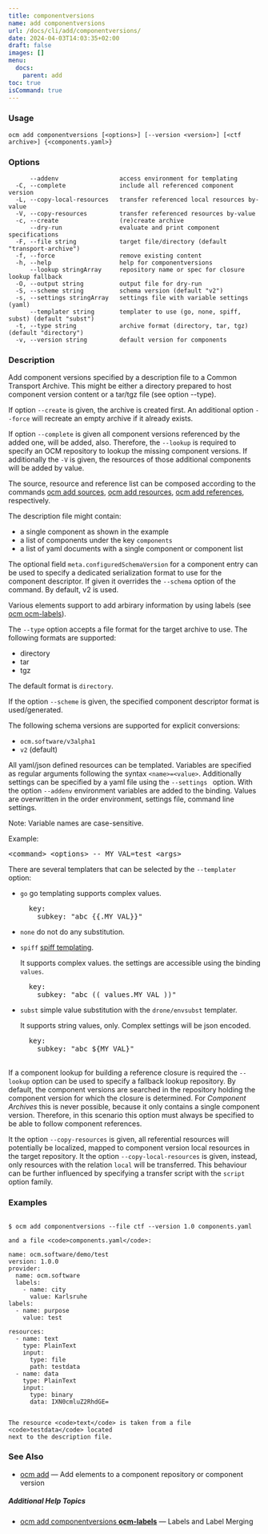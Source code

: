 ```yaml
---
title: componentversions
name: add componentversions
url: /docs/cli/add/componentversions/
date: 2024-04-03T14:03:35+02:00
draft: false
images: []
menu:
  docs:
    parent: add
toc: true
isCommand: true
---
```

### Usage

```
ocm add componentversions [<options>] [--version <version>] [<ctf archive>] {<components.yaml>}
```

### Options

```
      --addenv                 access environment for templating
  -C, --complete               include all referenced component version
  -L, --copy-local-resources   transfer referenced local resources by-value
  -V, --copy-resources         transfer referenced resources by-value
  -c, --create                 (re)create archive
      --dry-run                evaluate and print component specifications
  -F, --file string            target file/directory (default "transport-archive")
  -f, --force                  remove existing content
  -h, --help                   help for componentversions
      --lookup stringArray     repository name or spec for closure lookup fallback
  -O, --output string          output file for dry-run
  -S, --scheme string          schema version (default "v2")
  -s, --settings stringArray   settings file with variable settings (yaml)
      --templater string       templater to use (go, none, spiff, subst) (default "subst")
  -t, --type string            archive format (directory, tar, tgz) (default "directory")
  -v, --version string         default version for components
```

### Description


Add component versions specified by a description file to a Common Transport
Archive. This might be either a directory prepared to host component version
content or a tar/tgz file (see option --type).

If option <code>--create</code> is given, the archive is created first. An
additional option <code>--force</code> will recreate an empty archive if it
already exists.

If option <code>--complete</code> is given all component versions referenced by
the added one, will be added, also. Therefore, the <code>--lookup</code> is required
to specify an OCM repository to lookup the missing component versions. If 
additionally the <code>-V</code> is given, the resources of those additional
components will be added by value.

The source, resource and reference list can be composed according to the commands
[ocm add sources](/docs/cli/add/sources), [ocm add resources](/docs/cli/add/resources), [ocm add references](/docs/cli/add/references),
respectively.

The description file might contain:
- a single component as shown in the example
- a list of components under the key <code>components</code>
- a list of yaml documents with a single component or component list

The optional field <code>meta.configuredSchemaVersion</code> for a component
entry can be used to specify a dedicated serialization format to use for the
component descriptor. If given it overrides the <code>--schema</code> option
of the command. By default, v2 is used.

Various elements support to add arbirary information by using labels
(see [ocm ocm-labels](/docs/cli/cli-labels)).


The <code>--type</code> option accepts a file format for the
target archive to use. The following formats are supported:
- directory
- tar
- tgz

The default format is <code>directory</code>.


If the option <code>--scheme</code> is given, the specified component descriptor format is used/generated.

The following schema versions are supported for explicit conversions:
  - <code>ocm.software/v3alpha1</code>
  - <code>v2</code> (default)


All yaml/json defined resources can be templated.
Variables are specified as regular arguments following the syntax <code>&lt;name>=&lt;value></code>.
Additionally settings can be specified by a yaml file using the <code>--settings <file></code>
option. With the option <code>--addenv</code> environment variables are added to the binding.
Values are overwritten in the order environment, settings file, command line settings. 

Note: Variable names are case-sensitive.

Example:
<pre>
&lt;command> &lt;options> -- MY_VAL=test &lt;args>
</pre>

There are several templaters that can be selected by the <code>--templater</code> option:
- <code>go</code> go templating supports complex values.

  <pre>
    key:
      subkey: "abc {{.MY_VAL}}"
  </pre>
  
- <code>none</code> do not do any substitution.

- <code>spiff</code> [spiff templating](https://github.com/mandelsoft/spiff).

  It supports complex values. the settings are accessible using the binding <code>values</code>.
  <pre>
    key:
      subkey: "abc (( values.MY_VAL ))"
  </pre>
  
- <code>subst</code> simple value substitution with the <code>drone/envsubst</code> templater.

  It supports string values, only. Complex settings will be json encoded.
  <pre>
    key:
      subkey: "abc ${MY_VAL}"
  </pre>
  

\
If a component lookup for building a reference closure is required
the <code>--lookup</code>  option can be used to specify a fallback
lookup repository. By default, the component versions are searched in
the repository holding the component version for which the closure is
determined. For *Component Archives* this is never possible, because
it only contains a single component version. Therefore, in this scenario
this option must always be specified to be able to follow component
references.


It the option <code>--copy-resources</code> is given, all referential 
resources will potentially be localized, mapped to component version local
resources in the target repository. It the option <code>--copy-local-resources</code> 
is given, instead, only resources with the relation <code>local</code> will be
transferred. This behaviour can be further influenced by specifying a transfer
script with the <code>script</code> option family.


### Examples

```

$ ocm add componentversions --file ctf --version 1.0 components.yaml

and a file <code>components.yaml</code>:

name: ocm.software/demo/test
version: 1.0.0
provider:
  name: ocm.software
  labels:
    - name: city
      value: Karlsruhe
labels:
  - name: purpose
    value: test

resources:
  - name: text
    type: PlainText
    input:
      type: file
      path: testdata
  - name: data
    type: PlainText
    input:
      type: binary
      data: IXN0cmluZ2RhdGE=


The resource <code>text</code> is taken from a file <code>testdata</code> located
next to the description file.

```

### See Also

* [ocm add](/docs/cli/add)	 &mdash; Add elements to a component repository or component version



##### Additional Help Topics

* [ocm add componentversions <b>ocm-labels</b>](/docs/cli/add/componentversions/cli-labels)	 &mdash; Labels and Label Merging

